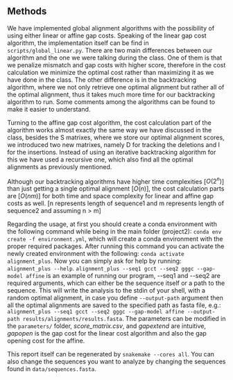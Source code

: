 ## Methods

We have implemented global alignment algorithms with the possibility of using either linear or affine gap costs. Speaking of the linear gap cost algorithm, the implementation itself can be find in `scripts/global_linear.py`. There are two main differences between our algorithm and the one we were talking during the class. One of them is that we penalize mismatch and gap costs with higher score, therefore in the cost calculation we minimize the optimal cost rather than maximizing it as we have done in the class. The other difference is in the backtracking algorithm, where we not only retrieve one optimal alignment but rather all of the optimal alignment, thus it takes much more time for our backtracking algorithm to run. Some comments among the algorithms can be found to make it easier to understand.

Turning to the affine gap cost algorithm, the cost calculation part of the algorithm works almost exactly the same way we have discussed in the class, besides the S matrixes, where we store our optimal alignment scores, we introduced two new matrixes, namely D for tracking the deletions and I for the insertions. Instead of using an iterative backtracking algorithm for this we have used a recursive one, which also find all the optimal alignments as previously mentioned.

Although our backtracking algorithms have higher time complexities [$O(2^{n})$] than just getting a single optimal alignment [$O(n)$], the cost calculation parts are [$O(nm)$] for both time and space complexity for linear and affine gap costs as well. [n represents length of sequence1 and m represents length of sequence2 and assuming n > m]

Regarding the usage, at first you should create a conda environment with the following command while being in the main folder (project2): `conda env create -f environment.yml`, which will create a conda environment with the proper required packages. After running this command you can activate the newly created environment with the following: `conda activate alignment_plus`. Now you can simply
ask for help by running: `alignment_plus --help`. `alignment_plus --seq1 gcct --seq2 gggc --gap-model affine` is an example of running our program, --seq1 and --seq2 are required arguments, which can either be the sequence itself or a path to the sequence. This will write the analysis to the stdin of your shell, with a random optimal alignment, in case you define `--output-path` argument then all the optimal alignments are saved to the specified path as fasta file, e.g.: `alignment_plus --seq1 gcct --seq2 gggc --gap-model affine --output-path results/alignments/results.fasta`. The parameters can be modified in the `parameters/` folder, _score_matrix.csv_, and _gapextend_ are intuitive, _gapopen_ is the gap cost for the linear cost algorithm and also the gap opening cost for the affine.

This report itself can be regenerated by `snakemake --cores all`. You can also change the sequences you want to analyze by changing the sequences found in `data/sequences.fasta`.
